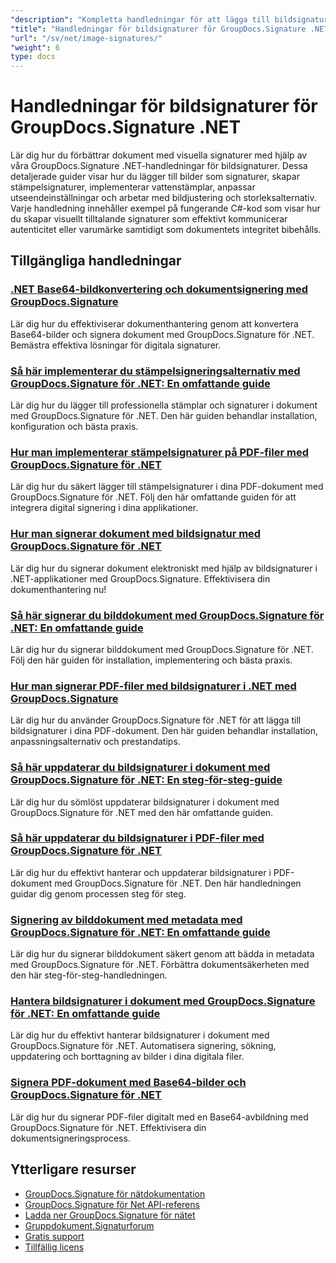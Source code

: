 ```yaml
---
"description": "Kompletta handledningar för att lägga till bildsignaturer, vattenstämplar och stämplar i dokument med GroupDocs.Signature för .NET."
"title": "Handledningar för bildsignaturer för GroupDocs.Signature .NET"
"url": "/sv/net/image-signatures/"
"weight": 6
type: docs
---
```

# Handledningar för bildsignaturer för GroupDocs.Signature .NET

Lär dig hur du förbättrar dokument med visuella signaturer med hjälp av våra GroupDocs.Signature .NET-handledningar för bildsignaturer. Dessa detaljerade guider visar hur du lägger till bilder som signaturer, skapar stämpelsignaturer, implementerar vattenstämplar, anpassar utseendeinställningar och arbetar med bildjustering och storleksalternativ. Varje handledning innehåller exempel på fungerande C#-kod som visar hur du skapar visuellt tilltalande signaturer som effektivt kommunicerar autenticitet eller varumärke samtidigt som dokumentets integritet bibehålls.

## Tillgängliga handledningar

### [.NET Base64-bildkonvertering och dokumentsignering med GroupDocs.Signature](./net-base64-image-conversion-document-signing-groupdocs/)
Lär dig hur du effektiviserar dokumenthantering genom att konvertera Base64-bilder och signera dokument med GroupDocs.Signature för .NET. Bemästra effektiva lösningar för digitala signaturer.

### [Så här implementerar du stämpelsigneringsalternativ med GroupDocs.Signature för .NET: En omfattande guide](./implement-stamp-sign-options-groupdocs-signature-dotnet/)
Lär dig hur du lägger till professionella stämplar och signaturer i dokument med GroupDocs.Signature för .NET. Den här guiden behandlar installation, konfiguration och bästa praxis.

### [Hur man implementerar stämpelsignaturer på PDF-filer med GroupDocs.Signature för .NET](./implement-stamp-signature-groupdocs-signature-pdf/)
Lär dig hur du säkert lägger till stämpelsignaturer i dina PDF-dokument med GroupDocs.Signature för .NET. Följ den här omfattande guiden för att integrera digital signering i dina applikationer.

### [Hur man signerar dokument med bildsignatur med GroupDocs.Signature för .NET](./sign-document-image-signature-groupdocs-signature-net/)
Lär dig hur du signerar dokument elektroniskt med hjälp av bildsignaturer i .NET-applikationer med GroupDocs.Signature. Effektivisera din dokumenthantering nu!

### [Så här signerar du bilddokument med GroupDocs.Signature för .NET: En omfattande guide](./sign-image-documents-groupdocs-signature-net/)
Lär dig hur du signerar bilddokument med GroupDocs.Signature för .NET. Följ den här guiden för installation, implementering och bästa praxis.

### [Hur man signerar PDF-filer med bildsignaturer i .NET med GroupDocs.Signature](./professional-pdf-signature-image-dotnet-groupdocs-signature/)
Lär dig hur du använder GroupDocs.Signature för .NET för att lägga till bildsignaturer i dina PDF-dokument. Den här guiden behandlar installation, anpassningsalternativ och prestandatips.

### [Så här uppdaterar du bildsignaturer i dokument med GroupDocs.Signature för .NET: En steg-för-steg-guide](./update-image-signatures-groupdocs-signature-dotnet/)
Lär dig hur du sömlöst uppdaterar bildsignaturer i dokument med GroupDocs.Signature för .NET med den här omfattande guiden.

### [Så här uppdaterar du bildsignaturer i PDF-filer med GroupDocs.Signature för .NET](./update-image-signatures-pdf-groupdocs-net/)
Lär dig hur du effektivt hanterar och uppdaterar bildsignaturer i PDF-dokument med GroupDocs.Signature för .NET. Den här handledningen guidar dig genom processen steg för steg.

### [Signering av bilddokument med metadata med GroupDocs.Signature för .NET: En omfattande guide](./image-document-signing-metadata-groupdocs-signature/)
Lär dig hur du signerar bilddokument säkert genom att bädda in metadata med GroupDocs.Signature för .NET. Förbättra dokumentsäkerheten med den här steg-för-steg-handledningen.

### [Hantera bildsignaturer i dokument med GroupDocs.Signature för .NET: En omfattande guide](./manage-image-signatures-groupdocs-signature-net/)
Lär dig hur du effektivt hanterar bildsignaturer i dokument med GroupDocs.Signature för .NET. Automatisera signering, sökning, uppdatering och borttagning av bilder i dina digitala filer.

### [Signera PDF-dokument med Base64-bilder och GroupDocs.Signature för .NET](./sign-pdf-base64-image-groupdocs-signature/)
Lär dig hur du signerar PDF-filer digitalt med en Base64-avbildning med GroupDocs.Signature för .NET. Effektivisera din dokumentsigneringsprocess.

## Ytterligare resurser

- [GroupDocs.Signature för nätdokumentation](https://docs.groupdocs.com/signature/net/)
- [GroupDocs.Signature för Net API-referens](https://reference.groupdocs.com/signature/net/)
- [Ladda ner GroupDocs.Signature för nätet](https://releases.groupdocs.com/signature/net/)
- [Gruppdokument.Signaturforum](https://forum.groupdocs.com/c/signature)
- [Gratis support](https://forum.groupdocs.com/)
- [Tillfällig licens](https://purchase.groupdocs.com/temporary-license/)